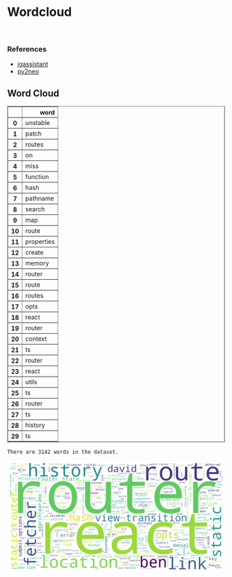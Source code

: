 # Wordcloud
<br>  

### References
- [jqassistant](https://jqassistant.org)
- [py2neo](https://py2neo.org/2021.1/)





## Word Cloud




<div>
<table border="1" class="dataframe">
  <thead>
    <tr style="text-align: right;">
      <th></th>
      <th>word</th>
    </tr>
  </thead>
  <tbody>
    <tr>
      <th>0</th>
      <td>unstable</td>
    </tr>
    <tr>
      <th>1</th>
      <td>patch</td>
    </tr>
    <tr>
      <th>2</th>
      <td>routes</td>
    </tr>
    <tr>
      <th>3</th>
      <td>on</td>
    </tr>
    <tr>
      <th>4</th>
      <td>miss</td>
    </tr>
    <tr>
      <th>5</th>
      <td>function</td>
    </tr>
    <tr>
      <th>6</th>
      <td>hash</td>
    </tr>
    <tr>
      <th>7</th>
      <td>pathname</td>
    </tr>
    <tr>
      <th>8</th>
      <td>search</td>
    </tr>
    <tr>
      <th>9</th>
      <td>map</td>
    </tr>
    <tr>
      <th>10</th>
      <td>route</td>
    </tr>
    <tr>
      <th>11</th>
      <td>properties</td>
    </tr>
    <tr>
      <th>12</th>
      <td>create</td>
    </tr>
    <tr>
      <th>13</th>
      <td>memory</td>
    </tr>
    <tr>
      <th>14</th>
      <td>router</td>
    </tr>
    <tr>
      <th>15</th>
      <td>route</td>
    </tr>
    <tr>
      <th>16</th>
      <td>routes</td>
    </tr>
    <tr>
      <th>17</th>
      <td>opts</td>
    </tr>
    <tr>
      <th>18</th>
      <td>react</td>
    </tr>
    <tr>
      <th>19</th>
      <td>router</td>
    </tr>
    <tr>
      <th>20</th>
      <td>context</td>
    </tr>
    <tr>
      <th>21</th>
      <td>ts</td>
    </tr>
    <tr>
      <th>22</th>
      <td>router</td>
    </tr>
    <tr>
      <th>23</th>
      <td>react</td>
    </tr>
    <tr>
      <th>24</th>
      <td>utils</td>
    </tr>
    <tr>
      <th>25</th>
      <td>ts</td>
    </tr>
    <tr>
      <th>26</th>
      <td>router</td>
    </tr>
    <tr>
      <th>27</th>
      <td>ts</td>
    </tr>
    <tr>
      <th>28</th>
      <td>history</td>
    </tr>
    <tr>
      <th>29</th>
      <td>ts</td>
    </tr>
  </tbody>
</table>
</div>



    There are 3142 words in the dataset.



    
![png](Wordcloud_files/Wordcloud_10_1.png)
    

